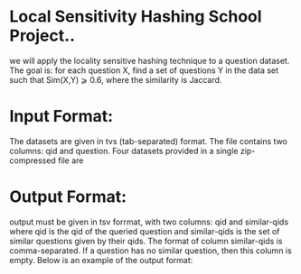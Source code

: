 # Local Sensitivity Hashing School Project..

we will apply the locality sensitive hashing technique to a question dataset. The goal is: for each question X, find a set of questions Y in the data set such that Sim(X,Y) ⩾ 0.6, where the similarity is Jaccard. 

# Input Format:
The datasets are given in tvs (tab-separated) format. The file contains two columns: qid and question. Four datasets provided in a single zip-compressed file are

# Output Format:
output must be given in tsv forrmat, with two columns: qid and similar-qids where qid is the qid of the queried question and similar-qids is the set of similar questions given by their qids. The format of column similar-qids is comma-separated. If a question has no similar question, then this column is empty. Below is an example of the output format: 

